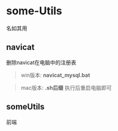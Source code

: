 # some-Utils
名如其用


## navicat
删除navicat在电脑中的注册表
> win版本: **navicat_mysql.bat**

> mac版本: **.sh后缀**
> 执行后重启电脑即可

## someUtils
前端
